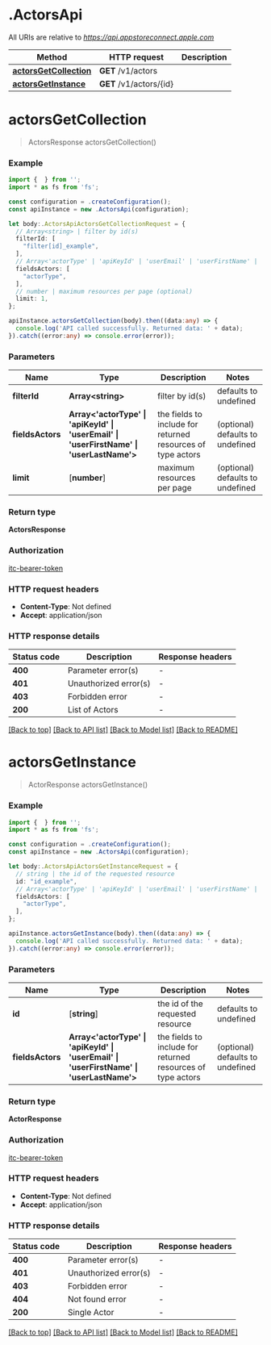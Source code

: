 # .ActorsApi

All URIs are relative to *https://api.appstoreconnect.apple.com*

Method | HTTP request | Description
------------- | ------------- | -------------
[**actorsGetCollection**](ActorsApi.md#actorsGetCollection) | **GET** /v1/actors | 
[**actorsGetInstance**](ActorsApi.md#actorsGetInstance) | **GET** /v1/actors/{id} | 


# **actorsGetCollection**
> ActorsResponse actorsGetCollection()


### Example


```typescript
import {  } from '';
import * as fs from 'fs';

const configuration = .createConfiguration();
const apiInstance = new .ActorsApi(configuration);

let body:.ActorsApiActorsGetCollectionRequest = {
  // Array<string> | filter by id(s)
  filterId: [
    "filter[id]_example",
  ],
  // Array<'actorType' | 'apiKeyId' | 'userEmail' | 'userFirstName' | 'userLastName'> | the fields to include for returned resources of type actors (optional)
  fieldsActors: [
    "actorType",
  ],
  // number | maximum resources per page (optional)
  limit: 1,
};

apiInstance.actorsGetCollection(body).then((data:any) => {
  console.log('API called successfully. Returned data: ' + data);
}).catch((error:any) => console.error(error));
```


### Parameters

Name | Type | Description  | Notes
------------- | ------------- | ------------- | -------------
 **filterId** | **Array&lt;string&gt;** | filter by id(s) | defaults to undefined
 **fieldsActors** | **Array<&#39;actorType&#39; &#124; &#39;apiKeyId&#39; &#124; &#39;userEmail&#39; &#124; &#39;userFirstName&#39; &#124; &#39;userLastName&#39;>** | the fields to include for returned resources of type actors | (optional) defaults to undefined
 **limit** | [**number**] | maximum resources per page | (optional) defaults to undefined


### Return type

**ActorsResponse**

### Authorization

[itc-bearer-token](README.md#itc-bearer-token)

### HTTP request headers

 - **Content-Type**: Not defined
 - **Accept**: application/json


### HTTP response details
| Status code | Description | Response headers |
|-------------|-------------|------------------|
**400** | Parameter error(s) |  -  |
**401** | Unauthorized error(s) |  -  |
**403** | Forbidden error |  -  |
**200** | List of Actors |  -  |

[[Back to top]](#) [[Back to API list]](README.md#documentation-for-api-endpoints) [[Back to Model list]](README.md#documentation-for-models) [[Back to README]](README.md)

# **actorsGetInstance**
> ActorResponse actorsGetInstance()


### Example


```typescript
import {  } from '';
import * as fs from 'fs';

const configuration = .createConfiguration();
const apiInstance = new .ActorsApi(configuration);

let body:.ActorsApiActorsGetInstanceRequest = {
  // string | the id of the requested resource
  id: "id_example",
  // Array<'actorType' | 'apiKeyId' | 'userEmail' | 'userFirstName' | 'userLastName'> | the fields to include for returned resources of type actors (optional)
  fieldsActors: [
    "actorType",
  ],
};

apiInstance.actorsGetInstance(body).then((data:any) => {
  console.log('API called successfully. Returned data: ' + data);
}).catch((error:any) => console.error(error));
```


### Parameters

Name | Type | Description  | Notes
------------- | ------------- | ------------- | -------------
 **id** | [**string**] | the id of the requested resource | defaults to undefined
 **fieldsActors** | **Array<&#39;actorType&#39; &#124; &#39;apiKeyId&#39; &#124; &#39;userEmail&#39; &#124; &#39;userFirstName&#39; &#124; &#39;userLastName&#39;>** | the fields to include for returned resources of type actors | (optional) defaults to undefined


### Return type

**ActorResponse**

### Authorization

[itc-bearer-token](README.md#itc-bearer-token)

### HTTP request headers

 - **Content-Type**: Not defined
 - **Accept**: application/json


### HTTP response details
| Status code | Description | Response headers |
|-------------|-------------|------------------|
**400** | Parameter error(s) |  -  |
**401** | Unauthorized error(s) |  -  |
**403** | Forbidden error |  -  |
**404** | Not found error |  -  |
**200** | Single Actor |  -  |

[[Back to top]](#) [[Back to API list]](README.md#documentation-for-api-endpoints) [[Back to Model list]](README.md#documentation-for-models) [[Back to README]](README.md)


